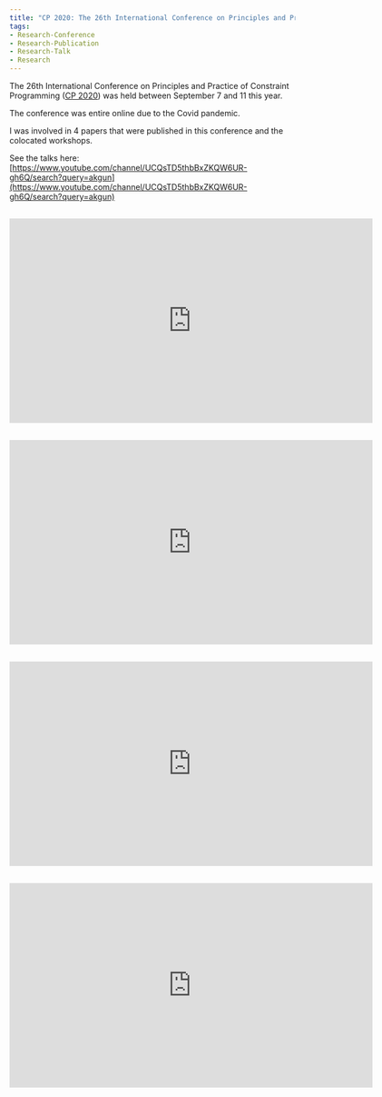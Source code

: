 ```yaml
---
title: "CP 2020: The 26th International Conference on Principles and Practice of Constraint Programming"
tags:
- Research-Conference
- Research-Publication
- Research-Talk
- Research
---
```



The 26th International Conference on Principles and Practice of Constraint Programming ([CP 2020](https://cp2020.a4cp.org)) was held between September 7 and 11 this year.

The conference was entire online due to the Covid pandemic.

I was involved in 4 papers that were published in this conference and the colocated workshops.

See the talks here: [https://www.youtube.com/channel/UCQsTD5thbBxZKQW6UR-gh6Q/search?query=akgun](https://www.youtube.com/channel/UCQsTD5thbBxZKQW6UR-gh6Q/search?query=akgun)

<iframe width="640" height="360" style="display: block; margin: auto; margin-top:30px;" src="https://www.youtube.com/embed/WtDwVyf7Gmw" title="YouTube video player" frameborder="0" allow="accelerometer; autoplay; clipboard-write; encrypted-media; gyroscope; picture-in-picture" allowfullscreen></iframe>

<iframe width="640" height="360" style="display: block; margin: auto; margin-top:30px;" src="https://www.youtube.com/embed/cbCNTeQQ6DQ" title="YouTube video player" frameborder="0" allow="accelerometer; autoplay; clipboard-write; encrypted-media; gyroscope; picture-in-picture" allowfullscreen></iframe>

<iframe width="640" height="360" style="display: block; margin: auto; margin-top:30px;" src="https://www.youtube.com/embed/ec2IY_c8nK4" title="YouTube video player" frameborder="0" allow="accelerometer; autoplay; clipboard-write; encrypted-media; gyroscope; picture-in-picture" allowfullscreen></iframe>

<iframe width="640" height="360" style="display: block; margin: auto; margin-top:30px;" src="https://www.youtube.com/embed/8tH1cbO0XfI" title="YouTube video player" frameborder="0" allow="accelerometer; autoplay; clipboard-write; encrypted-media; gyroscope; picture-in-picture" allowfullscreen></iframe>
